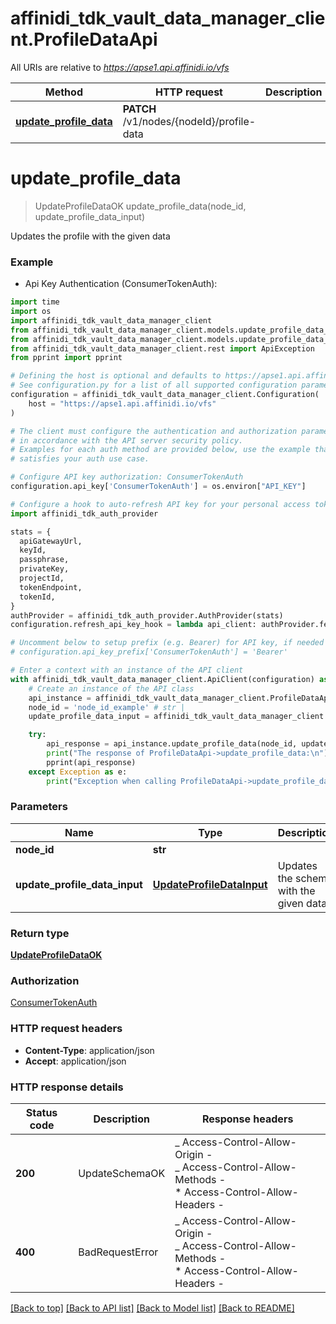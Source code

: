 # affinidi_tdk_vault_data_manager_client.ProfileDataApi

All URIs are relative to *https://apse1.api.affinidi.io/vfs*

| Method                                                           | HTTP request                              | Description |
| ---------------------------------------------------------------- | ----------------------------------------- | ----------- |
| [**update_profile_data**](ProfileDataApi.md#update_profile_data) | **PATCH** /v1/nodes/{nodeId}/profile-data |

# **update_profile_data**

> UpdateProfileDataOK update_profile_data(node_id, update_profile_data_input)

Updates the profile with the given data

### Example

- Api Key Authentication (ConsumerTokenAuth):

```python
import time
import os
import affinidi_tdk_vault_data_manager_client
from affinidi_tdk_vault_data_manager_client.models.update_profile_data_input import UpdateProfileDataInput
from affinidi_tdk_vault_data_manager_client.models.update_profile_data_ok import UpdateProfileDataOK
from affinidi_tdk_vault_data_manager_client.rest import ApiException
from pprint import pprint

# Defining the host is optional and defaults to https://apse1.api.affinidi.io/vfs
# See configuration.py for a list of all supported configuration parameters.
configuration = affinidi_tdk_vault_data_manager_client.Configuration(
    host = "https://apse1.api.affinidi.io/vfs"
)

# The client must configure the authentication and authorization parameters
# in accordance with the API server security policy.
# Examples for each auth method are provided below, use the example that
# satisfies your auth use case.

# Configure API key authorization: ConsumerTokenAuth
configuration.api_key['ConsumerTokenAuth'] = os.environ["API_KEY"]

# Configure a hook to auto-refresh API key for your personal access token (PAT), if expired
import affinidi_tdk_auth_provider

stats = {
  apiGatewayUrl,
  keyId,
  passphrase,
  privateKey,
  projectId,
  tokenEndpoint,
  tokenId,
}
authProvider = affinidi_tdk_auth_provider.AuthProvider(stats)
configuration.refresh_api_key_hook = lambda api_client: authProvider.fetch_project_scoped_token()

# Uncomment below to setup prefix (e.g. Bearer) for API key, if needed
# configuration.api_key_prefix['ConsumerTokenAuth'] = 'Bearer'

# Enter a context with an instance of the API client
with affinidi_tdk_vault_data_manager_client.ApiClient(configuration) as api_client:
    # Create an instance of the API class
    api_instance = affinidi_tdk_vault_data_manager_client.ProfileDataApi(api_client)
    node_id = 'node_id_example' # str |
    update_profile_data_input = affinidi_tdk_vault_data_manager_client.UpdateProfileDataInput() # UpdateProfileDataInput | Updates the schema with the given data

    try:
        api_response = api_instance.update_profile_data(node_id, update_profile_data_input)
        print("The response of ProfileDataApi->update_profile_data:\n")
        pprint(api_response)
    except Exception as e:
        print("Exception when calling ProfileDataApi->update_profile_data: %s\n" % e)
```

### Parameters

| Name                          | Type                                                    | Description                            | Notes |
| ----------------------------- | ------------------------------------------------------- | -------------------------------------- | ----- |
| **node_id**                   | **str**                                                 |                                        |
| **update_profile_data_input** | [**UpdateProfileDataInput**](UpdateProfileDataInput.md) | Updates the schema with the given data |

### Return type

[**UpdateProfileDataOK**](UpdateProfileDataOK.md)

### Authorization

[ConsumerTokenAuth](../README.md#ConsumerTokenAuth)

### HTTP request headers

- **Content-Type**: application/json
- **Accept**: application/json

### HTTP response details

| Status code | Description     | Response headers                                                                                                  |
| ----------- | --------------- | ----------------------------------------------------------------------------------------------------------------- |
| **200**     | UpdateSchemaOK  | _ Access-Control-Allow-Origin - <br> _ Access-Control-Allow-Methods - <br> \* Access-Control-Allow-Headers - <br> |
| **400**     | BadRequestError | _ Access-Control-Allow-Origin - <br> _ Access-Control-Allow-Methods - <br> \* Access-Control-Allow-Headers - <br> |

[[Back to top]](#) [[Back to API list]](../README.md#documentation-for-api-endpoints) [[Back to Model list]](../README.md#documentation-for-models) [[Back to README]](../README.md)
